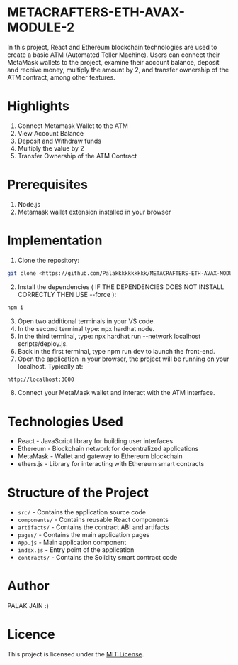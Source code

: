 # METACRAFTERS-ETH-AVAX-MODULE-2
In this project, React and Ethereum blockchain technologies are used to create a basic ATM (Automated Teller Machine). Users can connect their MetaMask wallets to the project, examine their account balance, deposit and receive money, multiply the amount by 2, and transfer ownership of the ATM contract, among other features.

# Highlights
1. Connect Metamask Wallet to the ATM
2. View Account Balance
3. Deposit and Withdraw funds
4. Multiply the value by 2
5. Transfer Ownership of the ATM Contract

# Prerequisites
1. Node.js
2. Metamask wallet extension installed in your browser

# Implementation
1. Clone the repository:
   
```bash
git clone <https://github.com/Palakkkkkkkkkk/METACRAFTERS-ETH-AVAX-MODULE-2.git>
```

2. Install the dependencies ( IF THE DEPENDENCIES DOES NOT INSTALL CORRECTLY THEN USE --force ):

```bash
npm i
```

3. Open two additional terminals in your VS code.
4. In the second terminal type: npx hardhat node.
5. In the third terminal, type: npx hardhat run --network localhost scripts/deploy.js.
6. Back in the first terminal, type npm run dev to launch the front-end.
7. Open the application in your browser, the project will be running on your localhost. Typically at:

```bash
http://localhost:3000
```

8. Connect your MetaMask wallet and interact with the ATM interface.

# Technologies Used

- React - JavaScript library for building user interfaces
- Ethereum - Blockchain network for decentralized applications
- MetaMask - Wallet and gateway to Ethereum blockchain
- ethers.js - Library for interacting with Ethereum smart contracts

# Structure of the Project

- `src/` - Contains the application source code
- `components/` - Contains reusable React components
- `artifacts/` - Contains the contract ABI and artifacts
- `pages/` - Contains the main application pages
- `App.js` - Main application component
- `index.js` - Entry point of the application
- `contracts/` - Contains the Solidity smart contract code

# Author
PALAK JAIN :)

# Licence
This project is licensed under the [MIT License](LICENSE).

